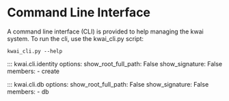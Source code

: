 # Command Line Interface
A command line interface (CLI) is provided to help managing the kwai system. To run the cli, use the kwai_cli.py 
script:

`kwai_cli.py --help`

::: kwai.cli.identity
    options:
        show_root_full_path: False
        show_signature: False
        members:
            - create

::: kwai.cli.db
    options:
        show_root_full_path: False
        show_signature: False
        members:
            - db

